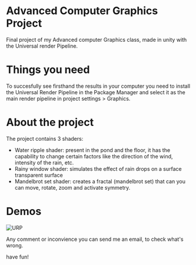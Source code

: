 # Advanced Computer Graphics Project

Final project of my Advanced computer Graphics class, made in unity with the Universal render Pipeline.

# Things you need

To succesfully see firsthand the results in your computer you need to install the Universal Render Pipeline in the Package Manager and select it as the main render pipeline in project settings > Graphics.

# About the project

The project contains 3 shaders:

- Water ripple shader: present in the pond and the floor, it has the capability to change certain factors like the direction of the wind, intensity of the rain, etc.
- Rainy window shader: simulates the effect of rain drops on a surface transparent surface
- Mandelbrot set shader: creates a fractal (mandelbrot set) that can you can move, rotate, zoom and activate symmetry.

# Demos

![URP](https://github.com/sodes-proxy/advanced-computer-graphics-project/blob/main/sources/Final%20Project%20ACG%20Demo.gif)

Any comment or inconvience you can send me an email, to check what's wrong.

have fun!
